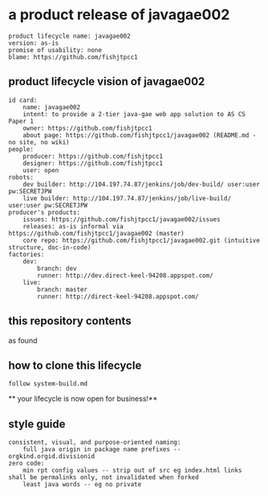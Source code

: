 # a product release of javagae002

    product lifecycle name: javagae002
    version: as-is
    promise of usability: none
    blame: https://github.com/fishjtpcc1


## product lifecycle vision of javagae002

    id card:
        name: javagae002
        intent: to provide a 2-tier java-gae web app solution to AS CS Paper 1
        owner: https://github.com/fishjtpcc1
        about page: https://github.com/fishjtpcc1/javagae002 (README.md - no site, no wiki)
    people:
        producer: https://github.com/fishjtpcc1
        designer: https://github.com/fishjtpcc1
        user: open
    robots:
        dev builder: http://104.197.74.87/jenkins/job/dev-build/ user:user pw:SECRETJPW
        live builder: http://104.197.74.87/jenkins/job/live-build/ user:user pw:SECRETJPW
    producer's products:
        issues: https://github.com/fishjtpcc1/javagae002/issues
        releases: as-is informal via https://github.com/fishjtpcc1/javagae002 (master)
        core repo: https://github.com/fishjtpcc1/javagae002.git (intuitive structure, doc-in-code)
    factories:
        dev:
            branch: dev 
            runner: http://dev.direct-keel-94208.appspot.com/
        live:
            branch: master
            runner: http://direct-keel-94208.appspot.com/

## this repository contents
as found


## how to clone this lifecycle

    follow system-build.md

** your lifecycle is now open for business!**

## style guide

    consistent, visual, and purpose-oriented naming:
        full java origin in package name prefixes -- orgkind.orgid.divisionid
    zero code:
        min rpt config values -- strip out of src eg index.html links shall be permalinks only, not invalidated when forked
        least java words -- eg no private
